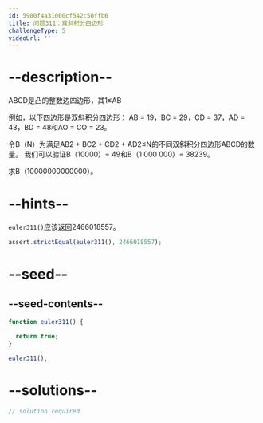 ```yaml
---
id: 5900f4a31000cf542c50ffb6
title: 问题311：双斜积分四边形
challengeType: 5
videoUrl: ''
---
```


# --description--

ABCD是凸的整数边四边形，其1≤AB

例如，以下四边形是双斜积分四边形： AB = 19，BC = 29，CD = 37，AD = 43，BD = 48和AO = CO = 23。

令B（N）为满足AB2 + BC2 + CD2 + AD2≤N的不同双斜积分四边形ABCD的数量。 我们可以验证B（10000）= 49和B（1 000 000）= 38239。

求B（10000000000000）。

# --hints--

`euler311()`应该返回2466018557。

```js
assert.strictEqual(euler311(), 2466018557);
```

# --seed--

## --seed-contents--

```js
function euler311() {

  return true;
}

euler311();
```

# --solutions--

```js
// solution required
```
